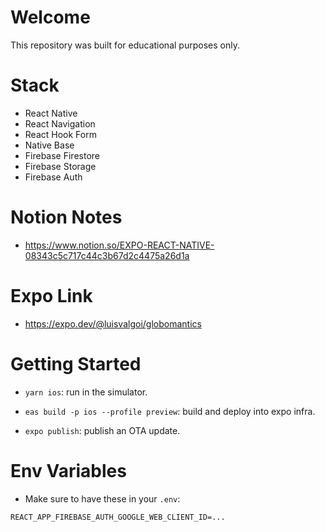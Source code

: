 # Welcome

This repository was built for educational purposes only.


# Stack

- React Native
- React Navigation
- React Hook Form
- Native Base
- Firebase Firestore
- Firebase Storage
- Firebase Auth

# Notion Notes
- https://www.notion.so/EXPO-REACT-NATIVE-08343c5c717c44c3b67d2c4475a26d1a

# Expo Link

- https://expo.dev/@luisvalgoi/globomantics

# Getting Started

- `yarn ios`: run in the simulator.

- `eas build -p ios --profile preview`: build and deploy into expo infra.

- `expo publish`: publish an OTA update.

# Env Variables

- Make sure to have these in your `.env`:

```
REACT_APP_FIREBASE_AUTH_GOOGLE_WEB_CLIENT_ID=...
```
